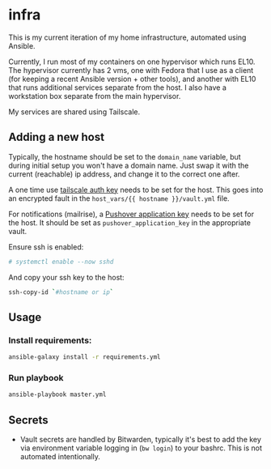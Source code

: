 # infra

This is my current iteration of my home infrastructure, automated using Ansible.

Currently, I run most of my containers on one hypervisor which runs EL10. The hypervisor currently has 2 vms, one with Fedora that I use as a client (for keeping a recent Ansible version + other tools), and another with EL10 that runs additional services separate from the host.  I also have a workstation box separate from the main hypervisor.

My services are shared using Tailscale.

## Adding a new host

Typically, the hostname should be set to the `domain_name` variable, but during initial setup you won't have a domain name.  Just swap it with the current (reachable) ip address, and change it to the correct one after.

A one time use [tailscale auth key](https://login.tailscale.com/admin/settings/keys?refreshed=true) needs to be set for the host.  This goes into an encrypted fault in the `host_vars/{{ hostname }}/vault.yml` file.

For notifications (mailrise), a [Pushover application key](https://pushover.net/) needs to be set for the host.  It should be set as `pushover_application_key` in the appropriate vault.

Ensure ssh is enabled:
```bash
# systemctl enable --now sshd
```

And copy your ssh key to the host:
```bash
ssh-copy-id `#hostname or ip`
```

## Usage

### Install requirements:
```bash
ansible-galaxy install -r requirements.yml 
```

### Run playbook
```bash
ansible-playbook master.yml
```

## Secrets

+ Vault secrets are handled by Bitwarden, typically it's best to add the key via environment variable logging in (`bw login`) to your bashrc.  This is not automated intentionally.

